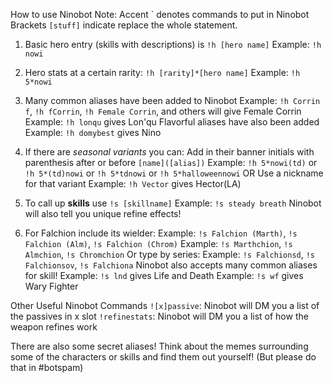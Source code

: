 How to use Ninobot
Note: Accent \` denotes commands to put in Ninobot
      Brackets `[stuff]` indicate replace the whole statement.
 
1. Basic hero entry (skills with descriptions) is `!h [hero name]`
        Example: `!h nowi`
 
2. Hero stats at a certain rarity: `!h [rarity]*[hero name]`
        Example: `!h 5*nowi`
 
3. Many common aliases have been added to Ninobot
        Example: `!h Corrin f`, `!h fCorrin`, `!h Female Corrin`, and others will give Female Corrin
        Example: `!h lonqu` gives Lon'qu
    Flavorful aliases have also been added
        Example: `!h domybest` gives Nino
 
4. If there are *seasonal variants* you can:
    Add in their banner initials with parenthesis after or before `[name]([alias])`
        Example: `!h 5*nowi(td)` or `!h 5*(td)nowi` or `!h 5*tdnowi` or `!h 5*halloweennowi`
    OR Use a nickname for that variant
        Example: `!h Vector` gives Hector(LA)
 
5. To call up **skills** use `!s [skillname]`
        Example:  `!s steady breath`
    Ninobot will also tell you unique refine effects!
 
6. For Falchion include its wielder:
        Example: `!s Falchion (Marth)`, `!s Falchion (Alm)`, `!s Falchion (Chrom)`
        Example: `!s Marthchion`, `!s Almchion`, `!s Chromchion`
    Or type by series:
        Example: `!s Falchionsd`, `!s Falchionsov`, `!s Falchiona`
    Ninobot also accepts many common aliases for skill!
        Example: `!s lnd` gives Life and Death
        Example: `!s wf` gives Wary Fighter
 
 
Other Useful Ninobot Commands
    `![x]passive`: Ninobot will DM you a list of the passives in x slot
    `!refinestats`: Ninobot will DM you a list of how the weapon refines work
 
There are also some secret aliases! Think about the memes surrounding some of the characters or skills and find them out yourself!
(But please do that in #botspam)
